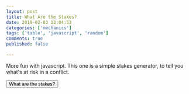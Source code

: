 ```yaml
---
layout: post
title: What Are the Stakes?
date: 2019-02-03 12:04:53
categories: ['mechanics']
tags: ['table', 'javascript', 'random']
comments: true
published: false

---
```


More fun with javascript. This one is a simple stakes generator, to tell you what's at risk in a conflict.

<!--more-->

<script src="{{ site.baseurl }}/js/ran.js" type="text/javascript"></script>
<script>

var a = ['my heart', 'my soul', 'my body', 'my self-esteem', 'my resource', 'my ally']
var b = ['divided', 'stolen', 'attacked', 'conflicted', 'compromised', 'damaged']
var c = ['by', 'by', 'by', 'with', 'for', 'from']
var d = ['creature', 'curse', 'rival', 'love', 'chaos', 'order']

</script>

<button id="getrandomstakes" value="Random" onclick="randomMultiElement('stakes',a,b,c,d);">What are the stakes?</button>

<p><span id="stakes" style="font-size:16px;font-weight:bold;"></span></p>
